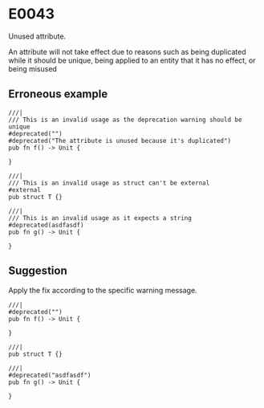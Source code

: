 # E0043

Unused attribute.

An attribute will not take effect due to reasons such as being duplicated while
it should be unique, being applied to an entity that it has no effect, or being
misused

## Erroneous example

```moonbit
///|
/// This is an invalid usage as the deprecation warning should be unique
#deprecated("")
#deprecated("The attribute is unused because it's duplicated")
pub fn f() -> Unit {

}

///|
/// This is an invalid usage as struct can't be external
#external
pub struct T {}

///|
/// This is an invalid usage as it expects a string
#deprecated(asdfasdf)
pub fn g() -> Unit {

}
```

## Suggestion

Apply the fix according to the specific warning message.

```moonbit
///|
#deprecated("")
pub fn f() -> Unit {

}

///|
pub struct T {}

///|
#deprecated("asdfasdf")
pub fn g() -> Unit {

}
```
